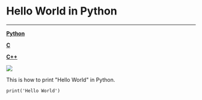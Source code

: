 # Hello World in Python
---
**[Python][Python Page Link]**

**[C][C Page Link]**

**[C++][CPP Page Link]**

![][Python]

This is how to print "Hello World" in Python.

`
print('Hello World')
`



[Python]: https://www.dataoptimal.com/wp-content/uploads/python-programming-for-beginners-2019-1024x574.jpg
[Python Page Link]: https://github.com/yukun2h4ng/MD-Challenge/blob/main/Python.md
[C Page Link]: https://github.com/yukun2h4ng/MD-Challenge/blob/main/C.md
[CPP Page Link]: https://github.com/yukun2h4ng/MD-Challenge/blob/main/CPP.md
